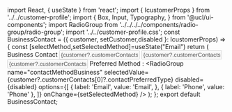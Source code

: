 import React, { useState } from 'react';
import { IcustomerProps } from '../../customer-profile';
import {
  Box,
  Input,
  Typography,
} from '@ucl/ui-components';
import RadioGroup from '../../../../components/radio-group/radio-group';
import '../../customer-profile.css';
const BusinessContact = ({ customer, setCustomer,disabled }: IcustomerProps) => {
  const [selectMethod,setSelectedMethod]=useState<string>("Email")
  return (
    <Box className="section">
      <Typography variant="h3" className="main-header" fontStyle="italic">
        Business Contact
      </Typography>
      <Box className="sub-section">
        <Box className="main-container">
          <Input className="main-input" titleLabel="Name" placeholder="Name"  value={customer?.customerContacts[0]?.contactName} disabled={disabled}/>
          <Input
            className="main-input"
            titleLabel="Phone"
            placeholder="Phone Number"
            value={customer?.customerContacts[0]?.contactPhone}
            disabled={disabled}
          />
        </Box>
        <Box className="main-container">
          <Input
            className="main-input"
            titleLabel="Email"
            placeholder="Email"
            value={customer?.customerContacts[0]?.contactEmail}
            disabled={disabled}
          />
        </Box>
        <Box className="main-checkgroup">
          <Typography variant="body1">Preferred Method :</Typography>
           <RadioGroup
            name="contactMethodBusiness"
            selectedValue={customer?.customerContacts[0]?.contactPreferredType}
            disabled={disabled}
            options={[
              {
                label: 'Email',
                value: 'Email',
              },
              { label: 'Phone', value: 'Phone' },
            ]}
            onChange={setSelectedMethod}
          />
        </Box>
      </Box>
    </Box>
  );
};
export default BusinessContact;
